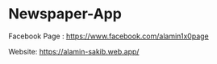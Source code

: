 # Newspaper-App

Facebook Page : https://www.facebook.com/alamin1x0page

Website: https://alamin-sakib.web.app/

